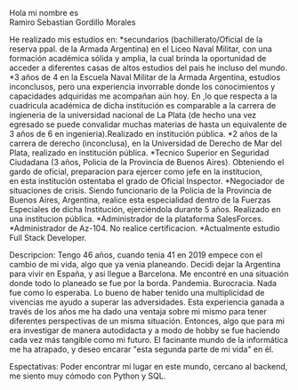 Hola mi nombre es <br>Ramiro Sebastian Gordillo Morales</br>

He realizado mis estudios en:
                            *secundarios (bachillerato/Oficial de la reserva ppal. de la Armada Argentina) en el Liceo Naval Militar, con una formación académica sólida y amplia, la cual brinda la oportunidad de 
                              acceder a diferentes casas de altos estudios del pais he incluso del mundo. 
                            *3 años de 4 en la Escuela Naval Militar de la Armada Argentina, estudios inconclusos, pero una experiencia invorrable donde los conocimientos y capacidades adquiridas me acompañan aún 
                            hoy. En ,lo que respecta a la cuadricula académica de dicha institución es comparable a la carrera de ingieneria de la universidad nacional de La Plata (de hecho una vez egresado se                                  puede convalidar muchas materias de hasta un equivalente de 3 años de 6 en ingenieria).Realizado en institución pública.
                            *2 años de la carrera de derecho (inconclusa), en la Universidad de Derecho de Mar del Plata, realizado en institución pública. 
                            *Tecnico Superior en Seguridad Ciudadana (3 años, Policia de la Provincia de Buenos Aires). Obteniendo el gardo de oficial, preparacion para ejercer como jefe en la institucion,       
                            en esta institución ostentaba el grado de Oficial Inspector.
                            *Negociador de situaciones de crisis. Siendo funcionario de la Policia de la Provincia de Buenos Aires, Argentina, realice esta especialidad dentro de la Fuerzas Especiales de dicha                                 Institución, ejerciéndola durante 5 años. Realizado en una institucion pública.
                            *Administrador de la plataforma SalesForces.
                            *Administrador de Az-104. No realice certificacion.
                            *Actualmente estudio Full Stack Developer.

Descripcion:
            Tengo 46 años, cuando tenia 41 en 2019 empece con el cambio de mi vida, algo que ya venia planeando. Decidi dejar la Argentina para vivir en España, y asi llegue a Barcelona. Me encontré en una situación donde todo lo planeado se fue por la borda. Pandemia. Burocracia. Nada fue como lo esperaba. Lo bueno de haber tenido una multiplicidad de vivencias me ayudo a superar las adversidades. Esta experiencia ganada a través de los años me ha dado una ventaja sobre mi mismo para tener diferentes perspectivas de un misma situación. Entonces, algo que para mi era investigar de manera autodidacta y a modo de hobby se fue haciendo cada vez más tangible como mi futuro. El facinante mundo de la informática me ha atrapado, y deseo encarar "esta segunda parte de mi vida" en él.

Espectativas:
            Poder encontrar mi lugar en este mundo, cercano al backend, me siento muy cómodo con Python y SQL.


